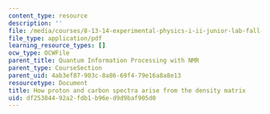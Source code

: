 ```yaml
---
content_type: resource
description: ''
file: /media/courses/8-13-14-experimental-physics-i-ii-junior-lab-fall-2016-spring-2017/df25384492a2fdb1b96ed9d9baf905d0_MIT8_13-14F16-S17_spectra.pdf
file_type: application/pdf
learning_resource_types: []
ocw_type: OCWFile
parent_title: Quantum Information Processing with NMR
parent_type: CourseSection
parent_uid: 4ab3ef87-903c-8a86-69f4-79e16a8a8e13
resourcetype: Document
title: How proton and carbon spectra arise from the density matrix
uid: df253844-92a2-fdb1-b96e-d9d9baf905d0
---
```

